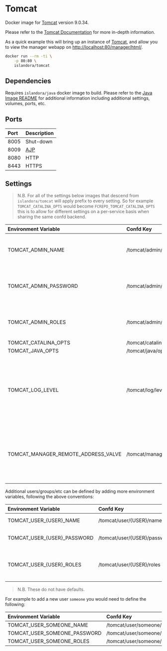 # Tomcat

Docker image for [Tomcat] version 9.0.34.

Please refer to the [Tomcat Documentation] for more in-depth information.

As a quick example this will bring up an instance of [Tomcat], and allow you
to view the manager webapp on <http://localhost:80/manager/html/>.

```bash
docker run --rm -ti \
    -p 80:80 \
    islandora/tomcat
```

## Dependencies

Requires `islandora/java` docker image to build. Please refer to the
[Java Image README](../java/README.md) for additional information including
additional settings, volumes, ports, etc.

## Ports

| Port | Description |
| :--- | :---------- |
| 8005 | Shut-down   |
| 8009 | [AJP]       |
| 8080 | HTTP        |
| 8443 | HTTPS       |

## Settings

> N.B. For all of the settings below images that descend from
> ``islandora/tomcat`` will apply prefix to every setting. So for example
> `TOMCAT_CATALINA_OPTS` would become `FCREPO_TOMCAT_CATALINA_OPTS` this is to
> allow for different settings on a per-service basis when sharing the same
> confd backend.

| Environment Variable                | Confd Key                            | Default     | Description                                                                           |
| :---------------------------------- | :----------------------------------- | :---------- | :------------------------------------------------------------------------------------ |
| TOMCAT_ADMIN_NAME                   | /tomcat/admin/name                   | admin       | The user name of the manager webapp admin user                                        |
| TOMCAT_ADMIN_PASSWORD               | /tomcat/admin/password               | password    | The password for the manager webapp admin user                                        |
| TOMCAT_ADMIN_ROLES                  | /tomcat/admin/roles                  | manager-gui | Comma separated list of roles the user has                                            |
| TOMCAT_CATALINA_OPTS                | /tomcat/catalina/opts                |             |                                                                                       |
| TOMCAT_JAVA_OPTS                    | /tomcat/java/opts                    |             |                                                                                       |
| TOMCAT_LOG_LEVEL                    | /tomcat/log/level                    | ALL         | Log level. Possible Values: SEVERE, WARNING, INFO, CONFIG, FINE, FINER, FINEST or ALL |
| TOMCAT_MANAGER_REMOTE_ADDRESS_VALVE | /tomcat/manager/remote/address/valve | ^.*$        | Allows / blocks access to manager app to addresses which match this regex             |

Additional users/groups/etc can be defined by adding more environment variables,
following the above conventions:

| Environment Variable        | Confd Key                    | Description                                |
| :-------------------------- | :--------------------------- | :----------------------------------------- |
| TOMCAT_USER_{USER}_NAME     | /tomcat/user/{USER}/name     | The user name                              |
| TOMCAT_USER_{USER}_PASSWORD | /tomcat/user/{USER}/password | The password for the user                  |
| TOMCAT_USER_{USER}_ROLES    | /tomcat/user/{USER}/roles    | Comma separated list of roles the user has |

> N.B. These do not have defaults.

For example to add a new user `someone` you would need to define the following:

| Environment Variable         | Confd Key                     | Value    |
| :--------------------------- | :---------------------------- | :------- |
| TOMCAT_USER_SOMEONE_NAME     | /tomcat/user/someone/name     | someone  |
| TOMCAT_USER_SOMEONE_PASSWORD | /tomcat/user/someone/password | password |
| TOMCAT_USER_SOMEONE_ROLES    | /tomcat/user/someone/roles    | admin    |

[AJP]: https://tomcat.apache.org/tomcat-9.0-doc/config/ajp.html
[Tomcat Documentation]: https://tomcat.apache.org/tomcat-9.0-doc/
[Tomcat Logging]: https://tomcat.apache.org/tomcat-9.0-doc/logging.html
[Tomcat]: https://tomcat.apache.org/
